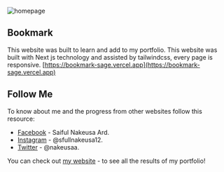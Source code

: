 ![homepage](https://user-images.githubusercontent.com/47083024/112788176-7b152c00-9084-11eb-9fc2-2d8972edc13e.png)

## Bookmark

This website was built to learn and add to my portfolio. This website was built with Next js technology and assisted by tailwindcss, every page is responsive. [https://bookmark-sage.vercel.app](https://bookmark-sage.vercel.app)

## Follow Me

To know about me and the progress from other websites follow this resource:

- [Facebook](https://www.facebook.com/saifulnakeusa/) - Saiful Nakeusa Ard.
- [Instagram](https://www.instagram.com/sfullnakeusa12/) - @sfullnakeusa12.
- [Twitter](https://twitter.com/nakeusaa) - @nakeusaa.

You can check out [my website](https://sfullnakeusa.space/) - to see all the results of my portfolio!
